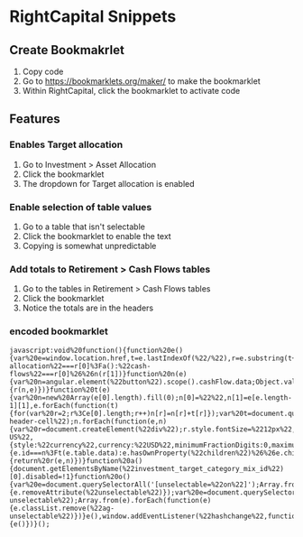 # RightCapital Snippets

## Create Bookmakrlet

1. Copy code
2. Go to https://bookmarklets.org/maker/ to make the bookmarklet
3. Within RightCapital, click the bookmarklet to activate code

## Features

### Enables Target allocation

1. Go to Investment > Asset Allocation
2. Click the bookmarklet
3. The dropdown for Target allocation is enabled

### Enable selection of table values

1. Go to a table that isn't selectable
2. Click the bookmarklet to enable the text
3. Copying is somewhat unpredictable

### Add totals to Retirement > Cash Flows tables

1. Go to the tables in Retirement > Cash Flows tables
2. Click the bookmarklet
3. Notice the totals are in the headers

### encoded bookmarklet

```
javascript:void%20function(){function%20e(){var%20e=window.location.href,t=e.lastIndexOf(%22/%22),r=e.substring(t+1).split(%22%23%22);o(),%22asset-allocation%22===r[0]%3Fa():%22cash-flows%22===r[0]%26%26n(r[1])}function%20n(e){var%20n=angular.element(%22button%22).scope().cashFlow.data;Object.values(n).forEach(function(n){r(n,e)})}function%20t(e){var%20n=new%20Array(e[0].length).fill(0);n[0]=%22%22,n[1]=e[e.length-1][1],e.forEach(function(t){for(var%20r=2;r%3Ce[0].length;r++)n[r]=n[r]+t[r]});var%20t=document.querySelectorAll(%22.custom-header-cell%22);n.forEach(function(e,n){var%20r=document.createElement(%22div%22);r.style.fontSize=%2212px%22,r.innerText=e.toLocaleString(%22en-US%22,{style:%22currency%22,currency:%22USD%22,minimumFractionDigits:0,maximumFractionDigits:0});var%20a=document.createElement(%22div%22);a.style.fontSize=%2212px%22,t[n]%26%26(a.innerText=t[n].innerText,t[n].style.flexFlow=%22column%22,t[n].innerText=%22%22,t[n].append(a),t[n].append(r))})}function%20r(e,n){e.id===n%3Ft(e.table.data):e.hasOwnProperty(%22children%22)%26%26e.children.forEach(function(e){return%20r(e,n)})}function%20a(){document.getElementsByName(%22investment_target_category_mix_id%22)[0].disabled=!1}function%20o(){var%20e=document.querySelectorAll('[unselectable=%22on%22]');Array.from(e).forEach(function(e){e.removeAttribute(%22unselectable%22)});var%20e=document.querySelectorAll(%22.ag-unselectable%22);Array.from(e).forEach(function(e){e.classList.remove(%22ag-unselectable%22)})}e(),window.addEventListener(%22hashchange%22,function(){e()})}();
```
